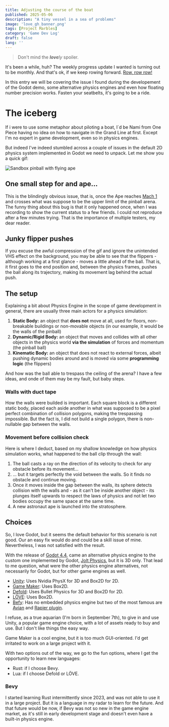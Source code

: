 ```yaml
---
title: Adjusting the course of the boat
published: 2025-05-06
description: "A tiny vessel in a sea of problems"
image: 'love_gh_banner.png'
tags: [Project Marbles]
category: 'Game Dev Log'
draft: false
lang: ''
---
```


> Don't mind the _**love**ly_ spoiler.

It's been a while, huh? The weekly progress update I wanted is turning out to be monthly. And that's ok, if we keep rowing forward. [Row, row row!](https://www.youtube.com/watch?v=_Mvx4X78sqk)

In this entry we will be covering the issue I found during the developement of the Godot demo, some alternative physics engines and even how floating number precision works. Fasten your seatbelts, it's going to be a ride.

# The iceberg

If i were to use some metaphor about piloting a boat, I´d be Nami from One Piece having no idea on how to navigate in the Grand Line at first. Except I'm no expert in game development, even so in physics engines.

But indeed I've indeed stumbled across a couple of issues in the default 2D physics system implemented in Godot we need to unpack. Let me show you a quick gif:

![Sandbox pinball with flying ape](flying_ape.gif "Sandbox pinball with flying ape")

## One small step for and ape...

This is the blindingly obvious issue, that is, once the Ape reaches [Mach 1](https://en.wikipedia.org/wiki/Mach_number) and crosses what was suppose to be the upper limit of the pinball arena. The funny thing about this bug is that it only happened once, when I was recording to show the current status to a few friends. I could not reproduce after a few minutes trying. That is the importance of multiple testers, my dear reader.

## Junky flipper pushes

If you excuse the awful compression of the gif and ignore the unintended VHS effect on the background, you may be able to see that the flippers - although working at a first glance - moves a little ahead of the ball. That is, it first goes to the end position and, between the physics frames, pushes the ball along its trajectory, making its movement lag behind the actual push.

## The setup

Explaining a bit about Physics Engine in the scope of game development in general, there are usually three main actors for a physics simulation:

1. **Static Body:** an object that **does not** move at all, used for floors, non-breakable buildings or non-movable objects (in our example, it would be the walls of the pinball)
2. **Dynamic/Rigid Body:** an object that moves and collides with all other objects in the physics world **via the simulation** of forces and momentum (the pinball ball)
3. **Kinematic Body:** an object that does not react to external forces, albeit pushing dynamic bodies around and is moved via some **programming logic** (the flippers)

And how was the ball able to trespass the ceiling of the arena? I have a few ideas, and onde of them may be my fault, but baby steps.

### Walls with duct tape

How the walls were builded is important. Each square block is a different static body, placed each aside another in what was supposed to be a pixel perfect combination of collision polygons, making the trespassing impossible. But the fact is, I did not build a single polygon, there is non-nullable gap between the walls.

### Movement before collision check

Here is where I deduct, based on my shallow knowledge on how physics simulation works, what happened to the ball clip through the wall:
1. The ball casts a ray on the direction of its velocity to check for any obstacle before its movement...
2. ... but it targets perfectly the void between the walls. So it finds no obstacle and continue moving.
3. Once it moves inside the gap between the walls, its sphere detects collision with the walls and  - as it can't be inside another object - its plunges itself upwards to respect the laws of physics and not let two bodies occupy the same space at the same time.
4. A new astronaut ape is launched into the stratosphere.

## Choices

So, I love Godot, but it seems the default behavior for this scenario is not good. Our an easy fix would do and could be a skill issue of mine. Nevertheless, I was not satisfied with the result.

With the release of [Godot 4.4](https://godotengine.org/releases/4.4/), came an alternative physics engine to the custom one implemented by Godot, [Jolt Physics](https://github.com/jrouwe/JoltPhysics), but it is 3D only. That lead to me question, what were the other physics engine alternatives, not necessarily for Godot, but for other game engines as well.

* [Unity](https://docs.unity3d.com/Manual/PhysicsSection.html): Uses Nvidia PhysX for 3D and Box2D for 2D.
* [Game Maker](https://manual.gamemaker.io/monthly/en/GameMaker_Language/GML_Reference/Physics/Physics.htm): Uses Box2D.
* [Defold](https://defold.com/manuals/physics/): Uses Bullet Physics for 3D and Box2D for 2D.
* [LÖVE](https://love2d.org/wiki/love.physics): Uses Box2D.
* [Befy](https://bevyengine.org/): Has no embedded physics engine but two of the most famous are [Avian](https://github.com/Jondolf/avian) and [Rapier plugin](https://github.com/dimforge/bevy_rapier).

I refuse, as a true aquarian (I'm born in September 7th), to give in and use Unity, a popular game engine choice, with a lot of assets ready to buy and use. But I don't like things the easy way.

Game Maker is a cool engine, but it is too much GUI-oriented. I'd get irritated to work on a large project with it.

With two options out of the way, we go to the fun options, where I get the opportunity to learn new languages:
* Rust: if I choose Bevy.
* Lua: if I choose Defold or LÖVE.

### Bevy

I started learning Rust intermittently since 2023, and was not able to use it in a large project. But it is a language in my radar to learn for the future. And that future would be now, if Bevy was not so new in the game engine market, as it's still in early development stage and doesn't even have a built-in physics engine.
